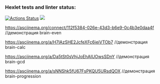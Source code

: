 ### Hexlet tests and linter status:
[![Actions Status](https://github.com/Maksim-Inozemtsev/frontend-project-44/workflows/hexlet-check/badge.svg)](https://github.com/Maksim-Inozemtsev/frontend-project-44/actions)
<a href="https://codeclimate.com/github/Maksim-Inozemtsev/frontend-project-44/maintainability"><img src="https://api.codeclimate.com/v1/badges/198b7428bd910c0f67fb/maintainability" /></a>

https://asciinema.org/connect/112f5384-026e-43d3-b6e9-0c4b3e0daa4f //демонстрация brain-even

https://asciinema.org/a/H7lAzSHE2JcfeXFc6ieiVTOb7 //демонстрация brain-calc

https://asciinema.org/a/Da5tSt0sVhjJoEhAIUOwsSDnY //демонстрация brain-gcd

https://asciinema.org/a/sNNShk5fU67FsPKQU5URsdQOX //демонстрация brain-progression
